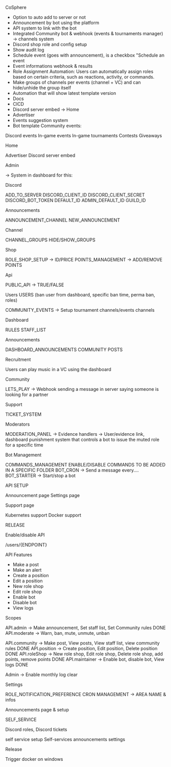 CoSphere

- Option to auto add to server or not
- Announcement by bot using the platform
- API system to link with the bot
- Integrated Community bot & webhook (events & tournaments manager) -> channels system
- Discord shop role and config setup
- Show audit log
- Schedule event (goes with announcement), is a checkbox "Schedule an event
- Event informations webhook & results
- Role Assignment Automation: Users can automatically assign roles based on certain criteria, such as reactions, activity, or commands.
- Make groups of channels per events (channel + VC) and can hide/unhide the group itself
- Automation that will show latest template version
- Docs
- CICD
- Discord server embed -> Home
- Advertiser
- Events suggestion system
- Bot template
Community events:

Discord events
In-game events
In-game tournaments
Contests
Giveaways


Home

Advertiser
Discord server embed

Admin 

-> System in dashboard for this:

Discord

ADD_TO_SERVER 
DISCORD_CLIENT_ID
DISCORD_CLIENT_SECRET
DISCORD_BOT_TOKEN
DEFAULT_ID
ADMIN_DEFAULT_ID
GUILD_ID



Announcements

ANNOUNCEMENT_CHANNEL
NEW_ANNOUNCEMENT

Channel

CHANNEL_GROUPS
HIDE/SHOW_GROUPS

Shop

ROLE_SHOP_SETUP -> ID/PRICE
POINTS_MANAGEMENT -> ADD/REMOVE POINTS

Api

PUBLIC_API -> TRUE/FALSE

Users
USERS (ban user from dashboard, specific ban time, perma ban, roles)

COMMUNITY_EVENTS -> Setup tournament channels/events channels


Dashboard

RULES
STAFF_LIST

Announcements

DASHBOARD_ANNOUNCEMENTS
COMMUNITY POSTS

Recruitment

Users can play music in a VC using the dashboard




Community

LETS_PLAY -> Webhook sending a message in server saying someone is looking for a partner


Support

TICKET_SYSTEM

Moderators

MODERATION_PANEL -> Evidence handlers -> User/evidence link, dashboard punishment system that controls a bot to issue the muted role for a specific time

Bot Management

COMMANDS_MANAGEMENT ENABLE/DISABLE
COMMANDS TO BE ADDED IN A SPECIFIC FOLDER
BOT_CRON -> Send a message every....
BOT_STARTER -> Start/stop a bot





API SETUP

Announcement page
Settings page

Support page

Kubernetes support
Docker support

RELEASE




Enable/disable API


/users/{ENDPOINT}




API Features


- Make a post
- Make an alert
- Create a position
- Edit a position
- New role shop
- Edit role shop
- Enable bot
- Disable bot
- View logs



Scopes


API.admin -> Make announcement, Set staff list, Set Community rules DONE
API.moderate -> Warn, ban, mute, unmute, unban

API.community -> Make post, View posts, View staff list, view community rules  DONE
API.position -> Create position, Edit position, Delete position DONE
API.roleShop -> New role shop, Edit role shop, Delete role shop, add points, remove points DONE
API.maintainer -> Enable bot, disable bot, View logs DONE



Admin -> Enable monthly log clear



Settings

ROLE_NOTIFICATION_PREFERENCE
CRON MANAGEMENT -> AREA
NAME & infos


Announcements page & setup

SELF_SERVICE

Discord roles, Discord tickets







self service setup
Self-services
announcements
settings


Release


Trigger docker on windows